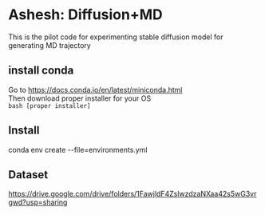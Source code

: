 # Ashesh: Diffusion+MD
This is the pilot code for experimenting stable diffusion model for generating MD trajectory
## install conda <br />
Go to https://docs.conda.io/en/latest/miniconda.html <br />
Then download proper installer for your OS  <br />
`bash [proper installer] ` <br />
## Install 
conda env create --file=environments.yml
## Dataset
https://drive.google.com/drive/folders/1FawjldF4ZslwzdzaNXaa42s5wG3vrgwd?usp=sharing
